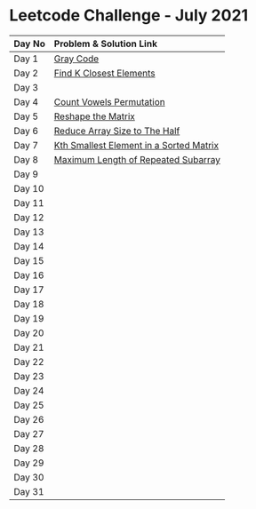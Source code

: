 # Leetcode Challenge - July 2021

| Day No | Problem & Solution Link |
| :--- | :--- |
| Day 1 | [Gray Code](../../difficulty-based-problem-index/leetcode-medium/leetcode-89-gray-code.md) |
| Day 2 | [Find K Closest Elements](../../difficulty-based-problem-index/leetcode-medium/leetcode-658-find-k-closest-elements.md) |
| Day 3 |  |
| Day 4 | [Count Vowels Permutation](../../difficulty-based-problem-index/leetcode-hard/leetcode-1220-count-vowels-permutation.md) |
| Day 5 | [Reshape the Matrix](../../difficulty-based-problem-index/leetcode-easy/leetcode-566-reshape-the-matrix.md) |
| Day 6 | [Reduce Array Size to The Half](../../difficulty-based-problem-index/leetcode-medium/leetcode-1338-reduce-array-size-to-the-half.md) |
| Day 7 | [Kth Smallest Element in a Sorted Matrix](../../difficulty-based-problem-index/leetcode-medium/leetcode-378-kth-smallest-element-in-a-sorted-matrix.md) |
| Day 8 | [Maximum Length of Repeated Subarray](../../difficulty-based-problem-index/leetcode-medium/leetcode-718-maximum-length-of-repeated-subarray.md) |
| Day 9 |  |
| Day 10 |  |
| Day 11 |  |
| Day 12 |  |
| Day 13 |  |
| Day 14 |  |
| Day 15 |  |
| Day 16 |  |
| Day 17 |  |
| Day 18 |  |
| Day 19 |  |
| Day 20 |  |
| Day 21 |  |
| Day 22 |  |
| Day 23 |  |
| Day 24 |  |
| Day 25 |  |
| Day 26 |  |
| Day 27 |  |
| Day 28 |  |
| Day 29 |  |
| Day 30 |  |
| Day 31 |  |

